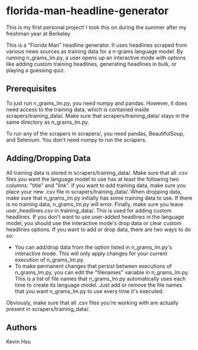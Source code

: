 # florida-man-headline-generator
This is my first personal project! I took this on during the summer after my freshman year at Berkeley.  

This is a "Florida Man" headline generator. It uses headlines scraped from various news sources as training data for a n-grams language model. By running n_grams_lm.py, a user opens up an interactive mode with options like adding custom training headlines, generating headlines in bulk, or playing a guessing quiz. 

## Prerequisites 
To just run n_grams_lm.py, you need numpy and pandas. However, it does need access to the training data, which is contained inside scrapers/training_data/. Make sure that scrapers/training_data/ stays in the same directory as n_grams_lm.py. 

To run any of the scrapers in scrapers/, you need pandas, BeautifulSoup, and Selenium. You don't need numpy to run the scrapers. 

## Adding/Dropping Data 
All training data is stored in scrapers/training_data/. Make sure that all .csv files you want the language model to use has at least the following two columns: "title" and "link". If you want to add training data, make sure you place your new .csv file in scrapers/training_data/. When dropping data, make sure that n_grams_lm.py initially has some training data to use. If there is no training data, n_grams_lm.py will error. Finally, make sure you leave user_headlines.csv in training_data/. This is used for adding custom headlines. If you don't want to use user-added headlines in the language model, you should use the interactive mode's drop data or clear custom headlines options. If you want to add or drop data, there are two ways to do so: 
* You can add/drop data from the option listed in n_grams_lm.py's interactive mode. This will only apply changes for your current execution of n_grams_lm.py. 
* To make permanent changes that persist between executions of n_grams_lm.py, you can edit the "filenames" variable in n_grams_lm.py. This is a list of file names that n_grams_lm.py automatically uses each time to create its language model. Just add or remove the file names that you want n_grams_lm.py to use every time it's executed. 

Obviously, make sure that all .csv files you're working with are actually present in scrapers/training_data/. 

## Authors
Kevin Hsu 
